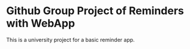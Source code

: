 # Github Group Project of Reminders with WebApp

This is a university project for a basic reminder app.
